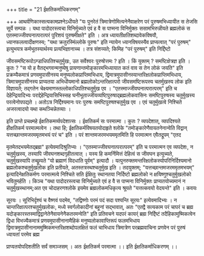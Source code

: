 +++
title = "21 ईक्षतिकर्माधिकरणम्"

+++
आथर्वणिकास्सत्यकामप्रश्नेऽधीयते "यः पुनरेतं त्रिमात्रेणोमित्यनेनैवाक्षरेण परं पुरुषमभिध्यायीत स तेजसि सूर्ये सम्पन्नः । यथा पादोदरस्त्वचा विनिर्मुच्यते एवं ह वै स पाप्मना विनिर्मुक्तः ससामभिरुन्नीयते ब्रह्मलोकं स एतस्माज्जीवघनात्परात्परं पुरिशयं पुरुषमीक्षते" इति । अत्र ध्यायतीक्षतिशब्दावेकविषयौ, ध्यानफलत्वादीक्षणस्य; "यथा क्रतुरस्मिंल्लोके पुरुषः" इति न्यायेन ध्यानविषयस्यैव प्राप्यत्वात् "परं पुरुषम्" इत्युभयत्र कर्मभूतस्यार्थस्य प्रत्यभिज्ञानाच्च । तत्र संशय्यते; किमिह "परं पुरुषम्" इति निर्द्दिष्टो

जीवसमष्टिरूपोऽण्डाधिपतिश्चतुर्मुखः, उत सर्वेश्वरः पुरुषोत्तमः ? इति । किं युक्तम् ? समष्टिक्षेत्रज्ञ इति । कुतः ? "स यो ह वैतद्भगवन्मनुष्येषु प्रायणान्तमोङ्कारमभिध्यायात कतं वाव स तेन लोकं जयति" इति प्रक्रम्यैकमात्रं प्रणवमुपासीनस्य मनुष्यलोकप्राप्तिमभिधाय, द्विमात्रमुपासीनस्यान्तरिक्षलोकप्राप्तिमभिधाय, त्रिमात्रमुपासीनस्य प्राप्यतया अभिधीयमानो ब्रह्मलोकोऽन्तरिक्षात्परो जीवसमष्टिरूपस्य चतर्मुखस्य लोक इति विज्ञायते; तद्गतेन चेक्ष्यमाणस्तल्लोकाधिपतिश्चतुर्मुख एव । "एतस्माज्जीवघनात्परात्परम्" इति च देहेन्द्रियादिभ्यः पराद्देहेन्द्रियासिभिस्सह घनीभूताज्जीयव्यष्टिपुरुषाद्ब्रह्मलोकवासिनः समष्टिपुरुषस्य चतुर्मुखस्य परत्वेनोपपद्यते । अतोऽत्र निर्द्दिश्यमानः परः पुरुषः समष्टिपुरुषश्चतुर्मुख एव । एवं चतुर्मुखत्वे निश्चिते अजरत्वादयो यथा कथञ्चिन्नेतव्याः ।

इति प्राप्ते प्रचक्ष्महे ईक्षतिकमर्व्यपदेशात्सः । ईक्षतिकर्म सः परमात्मा । कुतः ? व्यपदेशात्, व्यपदिश्यते हीक्षतिकर्म परमात्मत्वेन । तथा हि; ईक्षतिकर्मविषयतयोदाहृते श्लोके "तमोङ्कारेणैवायतनेनान्वेति विद्वान् यत्तच्छान्तमजरममृतमभयं परं च" इति । परं शान्तमजरमभयममृतमिति हि परमात्मन एवैतद्रूपम् "एतद

मृतमेतदभयमेतद्ब्रह्म" इत्येवमादिश्रुतिभ्यः । "एतस्माज्जीवघनात्परात्परम्" इति च परमात्मन एव व्यपदेशः, न चतुर्मुखस्य, तस्यापि जीवघनशब्दगृहीतत्वात् । यस्य हि कमर्निमित्तं देहित्वं स जीवघन इत्युच्यते, चतुर्मुखस्यापि तच्छ्रूयते "यो ब्रह्माणं विदधाति पूर्वम्" इत्यादौ । यत्पुनरुक्तमन्तरिक्षलोकस्योपरिनिर्दिश्यमानो ब्रह्मलोकश्चतुर्मुखलोक इति प्रतीयते, अतस्तत्रस्थश्चतुर्मुख इति । तदयुक्तम्; "यत्तच्छान्तमजरममृतमभयम्" इत्यादिनेक्षतिकर्मणः परमात्मत्वे निश्चिते सति ईक्षितुः स्थानतया निर्दिष्टो ब्रह्मलोको न क्षयिष्णुश्चतुर्मुखलोको भवितुमर्हति । किञ्च "यथा पादोदरस्त्वचा विनिर्मुच्यते एवं ह वै स पाप्मना विनिर्मुक्तः प्राप्यतयोच्यमानं न चतुर्मुखस्थानम्;अत एव चोदाहरणश्लोके इयमेव ब्रह्मलोकमधिकृत्य श्रूयते "यत्तत्कवयो वेदयन्ते" इति । कवयः

सूरयः । सूरिभिर्दृश्यं च वैष्णवं पदमेव, "तद्विष्णोः परमं पदं सदा पश्यन्ति सूरयः" इत्येवमादिभ्यः । न चान्तरिक्षात्परश्चतुर्मुखलोकः, मध्ये स्वर्गलोकादीनां बहूनां सद्भावात्, अतः "एतद्वै सत्यकाम परं चापरं च ब्रह्म यदोङ्कारस्तस्माद्विद्वानेतेनैवायनेनैकतरमन्वेति" इति प्रतिवचने यदपरं कायर्ं ब्रह्म निर्द्दिष्टं तदैहिकामुष्मिकत्वेन द्विधा विभज्यैकमात्रं प्रणवमुपासीनानामैहिकं मनुष्यलोकावाप्तिरूपं फलमभिधाय द्विमात्रमुपासीनानाममुष्मिकमन्तरिक्षशब्दोपलक्षितं फलं चाभिधाय त्रिमात्रेण परब्रह्मवाचिना प्रणवेन परं पुरुषं ध्यायतां परमेव ब्रह्म

प्राप्यतयोपदिशतीति सर्वं समञ्जसम् । अतः ईक्षतिकर्म परमात्मा ।। इति ईक्षतिकर्माधिकरणम् ।।